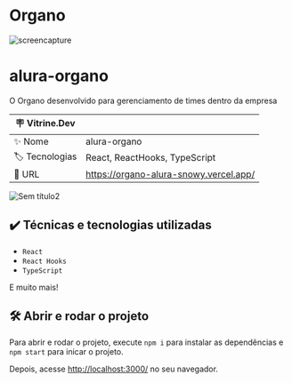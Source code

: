 
# Organo

![screencapture](https://user-images.githubusercontent.com/71191337/227358799-1bc59db6-d3a8-457e-ac4f-890e35203cba.png)

# alura-organo

O Organo desenvolvido para gerenciamento de times dentro da empresa

| :placard: Vitrine.Dev |     |
| -------------  | --- |
| :sparkles: Nome        | alura-organo
| :label: Tecnologias | React, ReactHooks, TypeScript
| :rocket: URL         | https://organo-alura-snowy.vercel.app/

![Sem título2](https://user-images.githubusercontent.com/71191337/227357509-29fa5b4c-d2f5-4c10-8b5e-00be507dfa52.png)

## ✔️ Técnicas e tecnologias utilizadas

- `React`
- `React Hooks`
- `TypeScript`

E muito mais!

## 🛠️ Abrir e rodar o projeto

Para abrir e rodar o projeto, execute `npm i` para instalar as dependências e `npm start` para inicar o projeto.

Depois, acesse <a href="http://localhost:3000/">http://localhost:3000/</a> no seu navegador.
